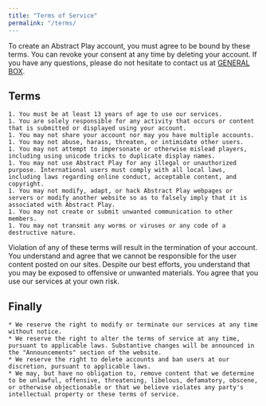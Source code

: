 ```yaml
---
title: "Terms of Service"
permalink: "/terms/
---
```


To create an Abstract Play account, you must agree to be bound by these terms. You can revoke your consent at any time by deleting your account. If you have any questions, please do not hesitate to contact us at [GENERAL BOX]().

## Terms

    1. You must be at least 13 years of age to use our services.
    1. You are solely responsible for any activity that occurs or content that is submitted or displayed using your account.
    1. You may not share your account nor may you have multiple accounts.
    1. You may not abuse, harass, threaten, or intimidate other users.
    1. You may not attempt to impersonate or otherwise mislead players, including using unicode tricks to duplicate display names.
    1. You may not use Abstract Play for any illegal or unauthorized purpose. International users must comply with all local laws, including laws regarding online conduct, acceptable content, and copyright.
    1. You may not modify, adapt, or hack Abstract Play webpages or servers or modify another website so as to falsely imply that it is associated with Abstract Play.
    1. You may not create or submit unwanted communication to other members.
    1. You may not transmit any worms or viruses or any code of a destructive nature.

Violation of any of these terms will result in the termination of your account. You understand and agree that we cannot be responsible for the user content posted on our sites. Despite our best efforts, you understand that you may be exposed to offensive or unwanted materials. You agree that you use our services at your own risk.

## Finally

    * We reserve the right to modify or terminate our services at any time without notice.
    * We reserve the right to alter the terms of service at any time, pursuant to applicable laws. Substantive changes will be announced in the "Announcements" section of the website.
    * We reserve the right to delete accounts and ban users at our discretion, pursuant to applicable laws.
    * We may, but have no obligation to, remove content that we determine to be unlawful, offensive, threatening, libelous, defamatory, obscene, or otherwise objectionable or that we believe violates any party's intellectual property or these terms of service.
